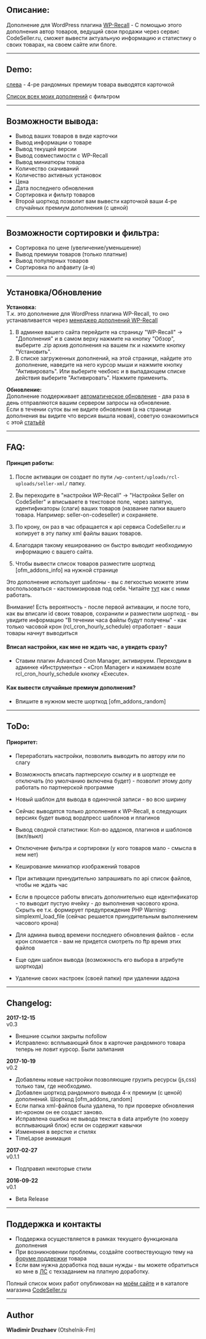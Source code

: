 ## Описание:  

Дополнение для WordPress плагина [WP-Recall](https://wordpress.org/plugins/wp-recall/) - С помощью этого дополнения автор товаров, ведущий свои продажи через сервис CodeSeller.ru, сможет вывести актуальную информацию и статистику о своих товарах, на своем сайте или блоге.  

------------------------------

## Demo:  

[слева](https://otshelnik-fm.ru/) - 4-ре рандомных премиум товара выводятся карточкой  

[Список всех моих дополнений](https://otshelnik-fm.ru/all-my-addons-for-wp-recall/) с фильтром  

------------------------------

## Возможности вывода:  
- Вывод ваших товаров в виде карточки  
- Вывод информации о товаре  
- Вывод текущей версии  
- Вывод совместимости с WP-Recall  
- Вывод миниатюры товара  
- Количество скачиваний  
- Количество активных установок  
- Цена  
- Дата последнего обновления  
- Сортировка и фильтр товаров  
- Второй шорткод позволит вам вывести карточкой ваши 4-ре случайных премиум дополнения (с ценой)  

------------------------------

## Возможности сортировки и фильтра:
- Сортировка по цене (увеличение/уменьшение)  
- Вывод премиум товаров (только платные)  
- Вывод популярных товаров  
- Сортировка по алфавиту (а-я)  

------------------------------

## Установка/Обновление  

**Установка:**  
Т.к. это дополнение для WordPress плагина WP-Recall, то оно устанавливается через [менеджер дополнений WP-Recall](https://codeseller.ru/obshhie-svedeniya-o-dopolneniyax-wp-recall/)  

1. В админке вашего сайта перейдите на страницу "WP-Recall" -> "Дополнения" и в самом верху нажмите на кнопку "Обзор", выберите .zip архив дополнения на вашем пк и нажмите кнопку "Установить".  
2. В списке загруженных дополнений, на этой странице, найдите это дополнение, наведите на него курсор мыши и нажмите кнопку "Активировать". Или выберите чекбокс и в выпадающем списке действия выберите "Активировать". Нажмите применить.  


**Обновление:**  
Дополнение поддерживает [автоматическое обновление](https://codeseller.ru/avtomaticheskie-obnovleniya-dopolnenij-plagina-wp-recall/) - два раза в день отправляются вашим сервером запросы на обновление.  
Если в течении суток вы не видите обновления (а на странице дополнения вы видите что версия вышла новая), советую ознакомиться с этой [статьёй](https://codeseller.ru/post-group/rabota-wordpress-krona-cron-prinuditelnoe-vypolnenie-kron-zadach-dlya-wp-recall/) 

------------------------------

## FAQ:  
#### Принцип работы:  
1. После активации он создает по пути `/wp-content/uploads/rcl-uploads/seller-xml/` папку.  
2. Вы переходите в "настройки WP-Recall" ->  "Настройки Seller on CodeSeller" и вписываете в текстовое поле, через запятую, идентификаторы (слаги) ваших товаров (название папки вашего товара. Например: seller-on-codeseller) и сохраняете.  
3. По крону, он раз в час обращается к api сервиса CodeSeller.ru и копирует в эту папку xml файлы ваших товаров.  
4. Благодаря такому кешированию он быстро выводит необходимую информацию с вашего сайта.  

5. Чтобы вывести список товаров разместите шорткод [ofm_addons_info] на нужной странице  

Это дополнение использует шаблоны - вы с легкостью можете этим воспользоваться - кастомизировав под себя. Читайте [тут](https://codeseller.ru/post-group/ispolzuem-funkcional-shablonov-v-plagine-wp-recall-spisok-shablonov/) как с ними работать.  

Внимание! Есть вероятность - после первой активации, и после того, как вы вписали id своих товаров, сохранили и разместили шорткод - вы увидите информацию "В течении часа файлы будут получены" - как только часовой крон (rcl_cron_hourly_schedule) отработает - ваши товары начнут выводиться  


#### Вписал настройки, как мне не ждать час, а увидеть сразу?  
- Ставим плагин Advanced Cron Manager, активируем. Переходим в админке «Инструменты» - «Cron Manager» и нажимаем возле rcl_cron_hourly_schedule кнопку «Execute».  

#### Как вывести случайные премиум дополнения?  
- Впишите в нужном месте шорткод [ofm_addons_random]  

------------------------------

## ToDo:  
#### Приоритет:  
- Переработать настройки, позволить выводить по автору или по слагу  
- Возможность вписать партнерскую ссылку и в шорткоде ее отключать (по умолчанию включена будет) - позволит этому допу работать по партнерской программе  
- Новый шаблон для вывода в одиночной записи - во всю ширину  


- Сейчас выводятся только дополнения к WP-Recall, в следующих версиях будет вывод вордпресс шаблонов и плагинов  
- Вывод сводной статистики: Кол-во аддонов, плагинов и шаблонов (вкл/выкл)  
- Отключение фильтра и сортировки (у кого товаров мало - смысла в нем нет)  
- Кеширование миниатюр изображений товаров  
- При активации принудительно запрашивать по api список файлов, чтобы не ждать час  
- Если в процессе работы вписать дополнительно еще идентификатор - то выводит пустую ячейку - до выполнения часового крона. Скрыть ее т.к. формирует предупреждение PHP Warning: simplexml_load_file (сейчас решается принудительным выполнением часового крона)  
- Для админа вывод времени последнего обновления файлов - если крон сломается - вам не придется смотреть по ftp время этих файлов  
- Еще один шаблон вывода (возможность его выбора в атрибуте шорткода)  
- Удаление своих настроек (своей папки) при удалении аддона  

------------------------------

## Changelog:  
**2017-12-15**  
v0.3  
- Внешние ссылки закрыты nofollow  
- Исправлено: всплывающий блок в карточке рандомного товара теперь не ловит курсор. Были залипания  



**2017-10-19**  
v0.2  
- Добавлены новые настройки позволяющие грузить ресурсы (js,css) только там, где необходимо.  
- Добавлен шорткод рандомного вывода 4-х премиум (с ценой) дополнений. Шорткод [ofm_addons_random]  
- Если папка xml-файлов была удалена, то при проверке обновления вп-кроном он ее создаст заново.  
- Исправлена ошибка не вывода текста в data атрибуте (по ховеру всплывающий блок) если он содержит кавычки  
- Изменения в верстке и стилях  
- TimeLapse анимация  


**2017-02-27**  
v0.1.1  
- Подправил некоторые стили  


**2016-09-22**  
v0.1  
- Beta Release  

------------------------------

## Поддержка и контакты  

* Поддержка осуществляется в рамках текущего функционала дополнения  
* При возникновении проблемы, создайте соотвествующую тему на [форуме поддержки](https://codeseller.ru/forum/product-13291/) товара  
* Если вам нужна доработка под ваши нужды - вы можете обратиться ко мне в <a href="https://codeseller.ru/author/otshelnik-fm/?tab=chat" target="_blank">ЛС</a> с техзаданием на платную доработку.  

Полный список моих работ опубликован на [моём сайте](https://otshelnik-fm.ru/all-my-addons-for-wp-recall/) и в каталоге магазина [CodeSeller.ru](https://codeseller.ru/author/otshelnik-fm/?tab=publics&subtab=type-products)  

------------------------------

## Author

**Wladimir Druzhaev** (Otshelnik-Fm)